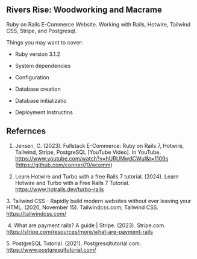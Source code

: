 ## Rivers Rise: Woodworking and Macrame

Ruby on Rails E-Commerce Website.
Working with Rails, Hotwire, Tailwind CSS, Stripe, and Postgresql.

Things you may want to cover:

* Ruby version 3.1.2

* System dependencies

* Configuration

* Database creation

* Database initializatio

* Deployment Instructins

## Refernces
1. Jensen, C. (2023). Fullstack E-Commerce: Ruby on Rails 7, Hotwire, Tailwind, Stripe, PostgreSQL [YouTube Video]. In YouTube. https://www.youtube.com/watch?v=hURUMwdCWuI&t=1109s (https://github.com/connerj70/ecomm)

2. Learn Hotwire and Turbo with a free Rails 7 tutorial. (2024). Learn Hotwire and Turbo with a Free Rails 7 Tutorial. https://www.hotrails.dev/turbo-rails

‌3. Tailwind CSS - Rapidly build modern websites without ever leaving your HTML. (2020, November 15). Tailwindcss.com; Tailwind CSS. https://tailwindcss.com/

‌
4. What are payment rails? A guide | Stripe. (2023). Stripe.com. https://stripe.com/resources/more/what-are-payment-rails

‌5. PostgreSQL Tutorial. (2021). Postgresqltutorial.com. https://www.postgresqltutorial.com/

‌

‌